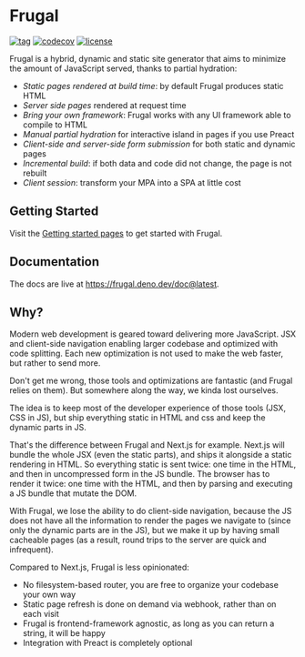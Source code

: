 # Frugal

[![tag](https://img.shields.io/github/v/tag/PaulBlanche/frugal)](https://deno.land/x/frugal)
[![codecov](https://codecov.io/gh/PaulBlanche/frugal/branch/dev/graph/badge.svg?token=F5PV06R9V1)](https://codecov.io/gh/PaulBlanche/frugal)
[![license](https://img.shields.io/github/license/PaulBlanche/frugal)](https://github.com/PaulBlanche/frugal/blob/main/LICENSE)

Frugal is a hybrid, dynamic and static site generator that aims to minimize the amount of JavaScript served, thanks to partial hydration:

- _Static pages rendered at build time_: by default Frugal produces static HTML
- _Server side pages_ rendered at request time
- _Bring your own framework_: Frugal works with any UI framework able to compile to HTML
- _Manual partial hydration_ for interactive island in pages if you use Preact
- _Client-side and server-side form submission_ for both static and dynamic pages
- _Incremental build_: if both data and code did not change, the page is not rebuilt
- _Client session_: transform your MPA into a SPA at little cost

## Getting Started

Visit the [Getting started pages](https://frugal.deno.dev/doc@0.9/getting-started) to get started with Frugal.

## Documentation

The docs are live at https://frugal.deno.dev/doc@latest.

## Why?

Modern web development is geared toward delivering more JavaScript. JSX and client-side navigation enabling larger codebase and optimized with code splitting. Each new optimization is not used to make the web faster, but rather to send more.

Don't get me wrong, those tools and optimizations are fantastic (and Frugal relies on them). But somewhere along the way, we kinda lost ourselves.

The idea is to keep most of the developer experience of those tools (JSX, CSS in JS), but ship everything static in HTML and css and keep the dynamic parts in JS.

That's the difference between Frugal and Next.js for example. Next.js will bundle the whole JSX (even the static parts), and ships it alongside a static rendering in HTML. So everything static is sent twice: one time in the HTML, and then in uncompressed form in the JS bundle. The browser has to render it twice: one time with the HTML, and then by parsing and executing a JS bundle that mutate the DOM.

With Frugal, we lose the ability to do client-side navigation, because the JS does not have all the information to render the pages we navigate to (since only the dynamic parts are in the JS), but we make it up by having small cacheable pages (as a result, round trips to the server are quick and infrequent).

Compared to Next.js, Frugal is less opinionated:

- No filesystem-based router, you are free to organize your codebase your own way
- Static page refresh is done on demand via webhook, rather than on each visit
- Frugal is frontend-framework agnostic, as long as you can return a string, it will be happy
- Integration with Preact is completely optional

